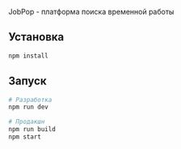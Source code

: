 JobPop - платформа поиска временной работы

## Установка

```bash
npm install
```

## Запуск

```bash
# Разработка
npm run dev

# Продакшн
npm run build
npm start
```
